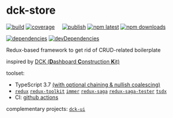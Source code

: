 # dck-store

[![build](https://github.com/ambroseus/dck-store/workflows/build/badge.svg)](https://github.com/ambroseus/dck-store/actions)
[![coverage](https://codecov.io/gh/ambroseus/dck-store/branch/master/graph/badge.svg)](https://codecov.io/gh/ambroseus/dck-store/branch/master)&nbsp;&nbsp;&nbsp;&nbsp;
[![publish](https://github.com/ambroseus/dck-store/workflows/publish/badge.svg)](https://github.com/ambroseus/dck-store/actions)
[![npm latest](https://img.shields.io/npm/v/@ambroseus/dck-store/latest?label=npm&style=flat)](https://www.npmjs.com/package/@ambroseus/dck-store)
[![npm downloads](https://img.shields.io/npm/dm/@ambroseus/dck-store.svg)](https://www.npmjs.com/package/@ambroseus/dck-store)

[![dependencies](https://david-dm.org/ambroseus/dck-store/status.svg)](https://david-dm.org/ambroseus/dck-store)
[![devDependencies](https://david-dm.org/ambroseus/dck-store/dev-status.svg)](https://david-dm.org/ambroseus/dck-store?type=dev)

Redux-based framework to get rid of CRUD-related boilerplate

inspired by [DCK (**D**ashboard **C**onstruction **K**it)](https://agilevisioncompany.github.io/dck/)

toolset:

- TypeScript 3.7 [(with optional chaining & nullish coalescing)](https://www.typescriptlang.org/docs/handbook/release-notes/typescript-3-7.html)
- [`redux`](https://redux.js.org) [`redux-toolkit`](https://redux-toolkit.js.org) [`immer`](https://immerjs.github.io/immer) [`redux-saga`](https://redux-saga.js.org) [`redux-saga-tester`](https://github.com/wix/redux-saga-tester) [`tsdx`](https://github.com/jaredpalmer/tsdx)
- CI: [github actions](https://github.com/features/actions)

complementary projects: [`dck-ui`](https://github.com/ambroseus/dck-ui)
